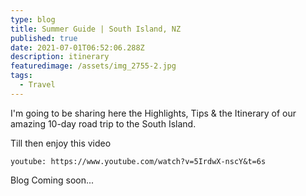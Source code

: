 ```yaml
---
type: blog
title: Summer Guide | South Island, NZ
published: true
date: 2021-07-01T06:52:06.288Z
description: itinerary
featuredimage: /assets/img_2755-2.jpg
tags:
  - Travel
---
```

I'm going to be sharing here the Highlights, Tips & the Itinerary of our amazing 10-day road trip to the South Island. 

Till then enjoy this video 

`youtube: https://www.youtube.com/watch?v=5IrdwX-nscY&t=6s`

Blog Coming soon...
